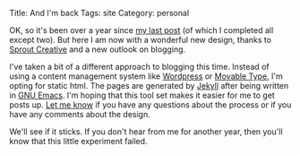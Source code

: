 Title: And I'm back
Tags: site
Category: personal

OK, so it's been over a year since [my last post]({filename}/2009-01-06-resolutions.markdown) (of which I completed all except two).  But here I am now with a wonderful new design, thanks to [Sprout Creative](http://www.sproutcreative.com) and a new outlook on blogging.

I've taken a bit of a different approach to blogging this time.  Instead of using a content management system like [Wordpress](http://www.wordpress.org) or [Movable Type](http://www.movabletype.com), I'm opting for static html.  The pages are generated by [Jekyll](http://wiki.github.com/mojombo/jekyll/) after being written in [GNU Emacs](http://www.gnu.org/software/emacs/emacs.html).  I'm hoping that this tool set makes it easier for me to get posts up.  [Let me know](/contact.html) if you have any questions about the process or if you have any comments about the design.

We'll see if it sticks.  If you don't hear from me for another year, then you'll know that this little experiment failed.



